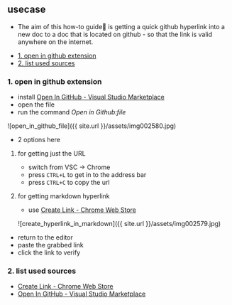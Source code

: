## usecase
* The aim of this how-to guide🏁 is getting a quick github hyperlink into a new doc to a doc that is located on github - so that the link is valid anywhere on the internet. 

<!-- TOC -->

- [1. open in github extension](#1-open-in-github-extension)
- [2. list used sources](#2-list-used-sources)

<!-- /TOC -->

### 1. open in github extension
* install [Open In GitHub - Visual Studio Marketplace](https://marketplace.visualstudio.com/items?itemName=sysoev.vscode-open-in-github)
* open the file
* run the command _Open in Github:file_

![open_in_github_file]({{ site.url }}/assets/img002580.jpg)

* 2 options here

1. for getting just the URL
    * switch from VSC → Chrome 
    * press `CTRL+L` to get in to the address bar
    * press `CTRL+C` to copy the url

2. for getting markdown hyperlink
    * use [Create Link - Chrome Web Store](https://chrome.google.com/webstore/detail/create-link/gcmghdmnkfdbncmnmlkkglmnnhagajbm?hl=de)
    
    ![create_hyperlink_in_markdown]({{ site.url }}/assets/img002579.jpg)
    
* return to the editor
* paste the grabbed link
* click the link to verify

### 2. list used sources
* [Create Link - Chrome Web Store](https://chrome.google.com/webstore/detail/create-link/gcmghdmnkfdbncmnmlkkglmnnhagajbm?hl=de)
* [Open In GitHub - Visual Studio Marketplace](https://marketplace.visualstudio.com/items?itemName=sysoev.vscode-open-in-github)
